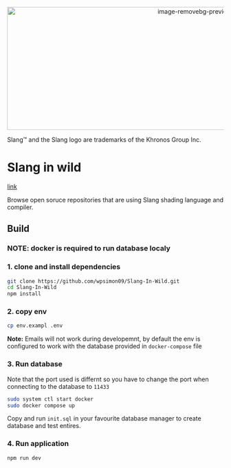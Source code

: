 <p align="center">
  <img width="872" height="286" alt="image-removebg-preview(1)" src="https://github.com/user-attachments/assets/bd0c4ecd-4af0-465a-9c4a-c87822023a55" />
</p>
Slang™ and the Slang logo are trademarks of the Khronos Group Inc.

# Slang in wild
[link](https://www.slang-in-wild.com/)

Browse open soruce repositories that are using Slang shading language and compiler. 

## Build
### NOTE: docker is required to run database localy 

### 1. clone and install dependencies

```bash
git clone https://github.com/wpsimon09/Slang-In-Wild.git
cd Slang-In-Wild
npm install
```

### 2. copy env
```bash
cp env.exampl .env
```
**Note:** Emails will not work during developemnt, by default the env is configured to work with the database provided in `docker-compose` file

### 3. Run database
Note that the port used is differnt so you have to change the port when connecting to the database to `11433`

```bash
sudo system ctl start docker
sudo docker compose up
```

Copy and run `init.sql` in your favourite database manager to create database and test entires. 

### 4. Run application

```
npm run dev 
```


